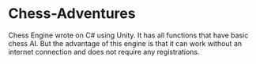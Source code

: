 # Chess-Adventures
Chess Engine wrote on C# using Unity.
It has all functions that have basic chess AI. But the advantage of this engine is that it can work without an internet connection and does not require any registrations.

